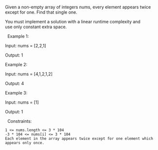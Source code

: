 Given a non-empty array of integers nums, every element appears twice except for one. Find that single one.

You must implement a solution with a linear runtime complexity and use only constant extra space.

 
Example 1:


Input: nums = [2,2,1]

Output: 1


Example 2:


Input: nums = [4,1,2,1,2]

Output: 4


Example 3:


Input: nums = [1]

Output: 1


 
Constraints:


	1 <= nums.length <= 3 * 104
	-3 * 104 <= nums[i] <= 3 * 104
	Each element in the array appears twice except for one element which appears only once.

